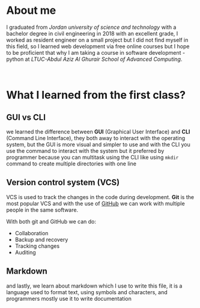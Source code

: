 # About me
I graduated from *Jordan university of science and technology* with a bachelor degree in civil engineering in 2018 with an excellent grade, I worked as resident engineer on a small project but I did not find myself in this field, so I learned web development via free online courses but I hope to be proficient that why I am taking a course in software development - python at *LTUC-Abdul Aziz Al Ghurair School of Advanced Computing*.

<br/>

# What I learned from the first class?

## GUI vs CLI
we learned the difference between **GUI**   (Graphical User Interface) and **CLI** (Command Line Interface), they both away to interact with the operating system, but the GUI is more visual and simpler to use and with the CLI you use the command to interact with the system but it preferred by programmer because you can multitask using the CLI like using 
`mkdir` command to create multiple directories with one line 

## Version control system (VCS)
VCS is used to track the changes in the code during development. **Git** is the most popular VCS and with the use of [GitHub](https://www.github.com) we can work with multiple people in the same software.

With both git and GitHub we can do:
- Collaboration 
- Backup and recovery
- Tracking changes
- Auditing 

## Markdown
and lastly, we learn about markdown which I use to write this file, it is a language used to format text, using  symbols and characters, and programmers mostly use it to write documentation 